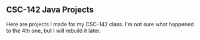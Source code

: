 ## CSC-142 Java Projects
Here are projects I made for my CSC-142 class. I'm not sure what happened to the 4th one, but I will rebuild it later.
